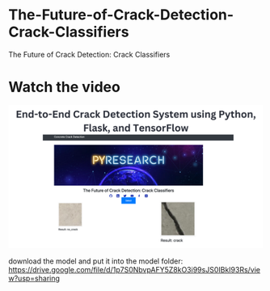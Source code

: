 # The-Future-of-Crack-Detection-Crack-Classifiers
The Future of Crack Detection: Crack Classifiers




# Watch the video

[![Watch the video](https://github.com/noorkhokhar99/The-Future-of-Crack-Detection-Crack-Classifiers/blob/main/Add%20a%20heading.png)](https://www.youtube.com/watch?v=WQUd6Dc_Bto)



download the model and put it into the model folder: https://drive.google.com/file/d/1p7S0NbvpAFY5Z8kO3i99sJS0IBkI93Rs/view?usp=sharing
